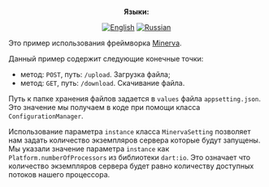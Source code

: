 <div align="center">

**Языки:**
  
[![English](https://img.shields.io/badge/Language-English-blue?style=?style=flat-square)](README.md)
[![Russian](https://img.shields.io/badge/Language-Russian-blue?style=?style=flat-square)](README.ru.md)

</div>

Это пример использования фреймворка [Minerva](https://github.com/GlebBatykov/minerva).

Данный пример содержит следующие конечные точки:

- метод: `POST`, путь: `/upload`. Загрузка файла;
- метод: `GET`, путь: `/download`. Скачивание файла.

Путь к папке хранения файлов задается в `values` файла `appsetting.json`. Это значение мы получаем в коде при помощи класса `ConfigurationManager`.

Использование параметра `instance` класса `MinervaSetting` позволяет нам задать количество экземпляров сервера которые будут запущены. Мы указали значение параметра `instance` как `Platform.numberOfProcessors` из библиотеки `dart:io`. Это означает что количество экземпляров сервера будет равно количеству доступных потоков нашего процессора.
